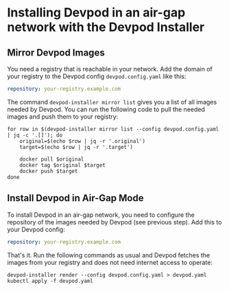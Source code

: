 # Installing Devpod in an air-gap network with the Devpod Installer

## Mirror Devpod Images

You need a registry that is reachable in your network. Add the domain of your registry to the Devpod config `devpod.config.yaml` like this:
```yaml
repository: your-registry.example.com
```

The command `devpod-installer mirror list` gives you a list of all images needed by Devpod. You can run the following code to pull the needed images and push them to your registry:

```
for row in $(devpod-installer mirror list --config devpod.config.yaml | jq -c '.[]'); do
    original=$(echo $row | jq -r '.original')
    target=$(echo $row | jq -r '.target')

    docker pull $original
    docker tag $original $target
    docker push $target
done
```

## Install Devpod in Air-Gap Mode

To install Devpod in an air-gap network, you need to configure the repository of the images needed by Devpod (see previous step). Add this to your Devpod config:

```yaml
repository: your-registry.example.com
```

That's it. Run the following commands as usual and Devpod fetches the images from your registry and does not need internet access to operate:

```
devpod-installer render --config devpod.config.yaml > devpod.yaml
kubectl apply -f devpod.yaml
```
